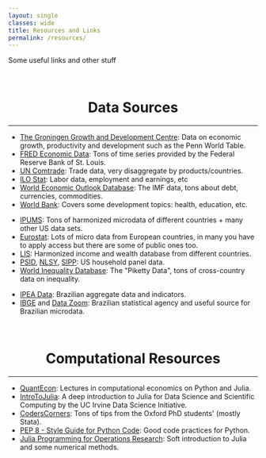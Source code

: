 ```yaml
---
layout: single
classes: wide
title: Resources and Links
permalink: /resources/
---
```



 Some useful links and other stuff
 
<br/>
 
# <center> Data Sources </center>
- - -


* [The Groningen Growth and Development Centre][1]: Data on economic growth, productivity and development such as the Penn World Table. 
* [FRED Economic Data][2]:  Tons of time series provided by the Federal Reserve Bank of St. Louis.
* [UN Comtrade][3]:  Trade data, very disaggregate by products/countries.
* [ILO Stat][4]: Labor data, employment and earnings, etc
* [World Economic Outlook Database][5]: The IMF data, tons about debt, currencies, commodities.
* [World Bank][6]: Covers some development topics: health, education, etc.


[1]: https://www.rug.nl/ggdc/
[2]: https://fred.stlouisfed.org/
[3]: https://comtrade.un.org/
[4]: https://www.ilo.org/ilostat/faces/wcnav_defaultSelection;ILOSTATCOOKIE=x0SN_vpOc79bzClL3rSIkzKeE1nAnqTSsJ5kiR_DHYQO6ZL8fdY4!-612270756?_afrLoop=2461855628290016&_afrWindowMode=0&_afrWindowId=null#!%40%40%3F_afrWindowId%3Dnull%26_afrLoop%3D2461855628290016%26_afrWindowMode%3D0%26_adf.ctrl-state%3Drppskfzt1_4
[5]: https://www.imf.org/external/pubs/ft/weo/2018/01/weodata/index.aspx
[6]: https://data.worldbank.org/

* [IPUMS][7]: Tons of harmonized microdata of different countries + many other US data sets.
* [Eurostat][8]: Lots of micro data from European countries, in many you have to apply access but there are some of public ones too.
* [LIS][9]: Harmonized income and wealth database from different countries.
* [PSID][10], [NLSY][11], [SIPP][12]:  US household panel data.
* [World Inequality Database][13]: The "Piketty Data", tons of cross-country data on inequality.

[7]: https://ipums.org/
[8]: https://ec.europa.eu/eurostat/web/microdata/overview
[9]: https://www.lisdatacenter.org/
[10]: https://psidonline.isr.umich.edu/
[11]: https://www.bls.gov/nls/
[12]: http://www.nber.org/data/survey-of-income-and-program-participation-sipp-data.html
[13]: https://wid.world/

* [IPEA Data][14]: Brazilian aggregate data and indicators. 
* [IBGE][15] and [Data Zoom][16]: Brazilian statistical agency and useful source for Brazilian microdata. 

[14]: http://www.ipeadata.gov.br/Default.aspx
[15]: https://ww2.ibge.gov.br/english/
[16]: http://www.econ.puc-rio.br/datazoom/english/index.html



<br/> 

# <center> Computational Resources </center>
- - -

* [QuantEcon][17]: Lectures in computational economics on Python and Julia. 
* [IntroToJulia][18]: A deep introduction to Julia for Data Science and Scientific Computing by the UC Irvine Data Science Initiative.
* [CodersCorners][19]: Tons of tips from the Oxford PhD students' (mostly Stata).
* [PEP 8 - Style Guide for Python Code][20]: Good code practices for Python.
* [Julia Programming for Operations Research][21]: Soft introduction to Julia and some numerical methods.


[17]: https://lectures.quantecon.org/
[18]: https://ucidatascienceinitiative.github.io/IntroToJulia/
[19]: https://www.csae.ox.ac.uk/coders-corner/coders-corner
[20]: https://www.python.org/dev/peps/pep-0008/
[21]: https://www.softcover.io/read/7b8eb7d0/juliabook




